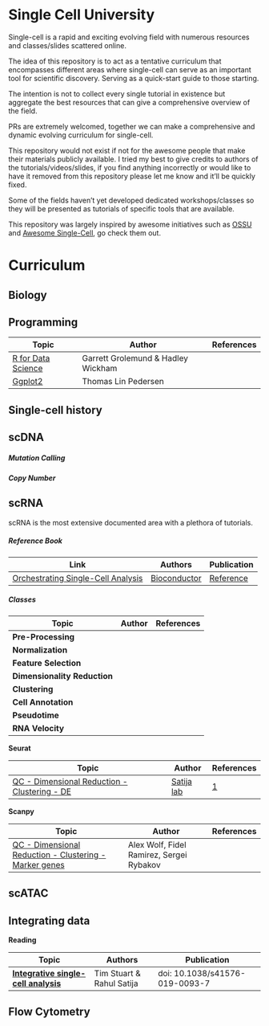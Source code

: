 Single Cell University
================

Single-cell is a rapid and exciting evolving field with numerous
resources and classes/slides scattered online.

The idea of this repository is to act as a tentative curriculum that
encompasses different areas where single-cell can serve as an important
tool for scientific discovery. Serving as a quick-start guide to those
starting.

The intention is not to collect every single tutorial in existence but
aggregate the best resources that can give a comprehensive overview of
the field.

PRs are extremely welcomed, together we can make a comprehensive and
dynamic evolving curriculum for single-cell.

This repository would not exist if not for the awesome people that make
their materials publicly available. I tried my best to give credits to
authors of the tutorials/videos/slides, if you find anything incorrectly
or would like to have it removed from this repository please let me know
and it’ll be quickly fixed.

Some of the fields haven’t yet developed dedicated workshops/classes so
they will be presented as tutorials of specific tools that are
available.

This repository was largely inspired by awesome initiatives such as
[OSSU](https://github.com/ossu/bioinformatics) and [Awesome
Single-Cell](https://github.com/seandavi/awesome-single-cell), go check
them
out.

# Curriculum

## Biology

## Programming

| Topic                                                  | Author                             | References |
| ------------------------------------------------------ | ---------------------------------- | ---------- |
| [R for Data Science](https://r4ds.had.co.nz/)          | Garrett Grolemund & Hadley Wickham |            |
| [Ggplot2](https://www.youtube.com/watch?v=h29g21z0a68) | Thomas Lin Pedersen                |            |

## Single-cell history

## scDNA

##### Mutation Calling

##### Copy Number

## scRNA

scRNA is the most extensive documented area with a plethora of
tutorials.

##### Reference Book

| Link                                                                         | Authors                                                         | Publication                                                    |
| ---------------------------------------------------------------------------- | --------------------------------------------------------------- | -------------------------------------------------------------- |
| [Orchestrating Single-Cell Analysis](Orchestrating%20Single-Cell%20Analysis) | [Bioconductor](https://osca.bioconductor.org/contributors.html) | [Reference](https://www.nature.com/articles/s41592-019-0654-x) |

##### Classes

| Topic                        | Author | References |
| ---------------------------- | ------ | ---------- |
| **Pre-Processing**           |        |            |
| **Normalization**            |        |            |
| **Feature Selection**        |        |            |
| **Dimensionality Reduction** |        |            |
| **Clustering**               |        |            |
| **Cell Annotation**          |        |            |
| **Pseudotime**               |        |            |
| **RNA Velocity**             |        |            |

**Seurat**

| Topic                                                                                                  | Author                              | References                                    |
| ------------------------------------------------------------------------------------------------------ | ----------------------------------- | --------------------------------------------- |
| [QC - Dimensional Reduction - Clustering - DE](https://satijalab.org/seurat/v3.1/pbmc3k_tutorial.html) | [Satija lab](https://satijalab.org) | [1](https://www.nature.com/articles/nbt.3192) |

**Scanpy**

| Topic                                                                                                                   | Author                                   | References |
| ----------------------------------------------------------------------------------------------------------------------- | ---------------------------------------- | ---------- |
| [QC - Dimensional Reduction - Clustering - Marker genes](https://scanpy-tutorials.readthedocs.io/en/latest/pbmc3k.html) | Alex Wolf, Fidel Ramirez, Sergei Rybakov |            |

## scATAC

## Integrating data

**Reading**

| Topic                                                                                     | Authors                   | Publication                    |
| ----------------------------------------------------------------------------------------- | ------------------------- | ------------------------------ |
| [**Integrative single-cell analysis**](https://www.nature.com/articles/s41576-019-0093-7) | Tim Stuart & Rahul Satija | doi: 10.1038/s41576-019-0093-7 |

## Flow Cytometry

